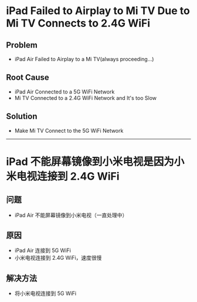 # iPad Failed to Airplay to Mi TV Due to Mi TV Connects to 2.4G WiFi

## Problem
* iPad Air Failed to Airplay to a Mi TV(always proceeding...)

## Root Cause
* iPad Air Connected to a 5G WiFi Network 
* Mi TV Connected to a 2.4G WiFi Network and It's too Slow

## Solution
* Make Mi TV Connect to the 5G WiFi Network

--------------

# iPad 不能屏幕镜像到小米电视是因为小米电视连接到 2.4G WiFi

## 问题
* iPad Air 不能屏幕镜像到小米电视（一直处理中）

## 原因
* iPad Air 连接到 5G WiFi
* 小米电视连接到 2.4G WiFi，速度很慢

## 解决方法
* 将小米电视连接到 5G WiFi
